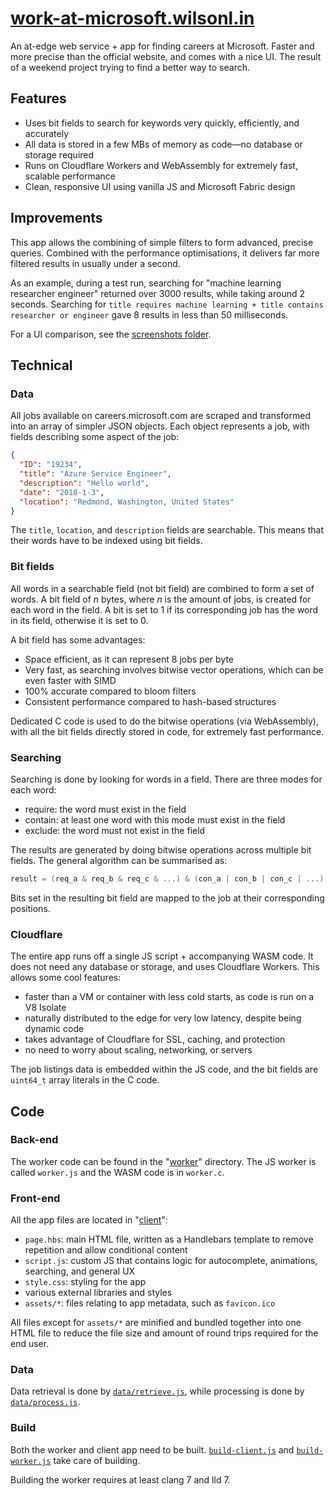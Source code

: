 # [work-at-microsoft.wilsonl.in](https://work-at-microsoft.wilsonl.in/jobs)

An at-edge web service + app for finding careers at Microsoft.
Faster and more precise than the official website, and comes with a nice UI.
The result of a weekend project trying to find a better way to search.

## Features

- Uses bit fields to search for keywords very quickly, efficiently, and accurately
- All data is stored in a few MBs of memory as code&mdash;no database or storage required
- Runs on Cloudflare Workers and WebAssembly for extremely fast, scalable performance
- Clean, responsive UI using vanilla JS and Microsoft Fabric design

## Improvements

This app allows the combining of simple filters to form advanced, precise queries.
Combined with the performance optimisations, it delivers far more filtered results in usually under a second.

As an example, during a test run, searching for "machine learning researcher engineer" returned over 3000 results, while taking around 2 seconds.
Searching for `title requires machine learning + title contains researcher or engineer` gave 8 results in less than 50 milliseconds.

For a UI comparison, see the [screenshots folder](screenshots).

## Technical

### Data

All jobs available on careers.microsoft.com are scraped and transformed into an array of simpler JSON objects.
Each object represents a job, with fields describing some aspect of the job:

```json
{
  "ID": "19234",
  "title": "Azure Service Engineer",
  "description": "Hello world",
  "date": "2018-1-3",
  "location": "Redmond, Washington, United States"
}
```

The `title`, `location`, and `description` fields are searchable. This means that their words have to be indexed using bit fields.

### Bit fields

All words in a searchable field (not bit field) are combined to form a set of words.
A bit field of *n* bytes, where *n* is the amount of jobs, is created for each word in the field.
A bit is set to 1 if its corresponding job has the word in its field, otherwise it is set to 0.

A bit field has some advantages:

- Space efficient, as it can represent 8 jobs per byte
- Very fast, as searching involves bitwise vector operations, which can be even faster with SIMD
- 100% accurate compared to bloom filters
- Consistent performance compared to hash-based structures

Dedicated C code is used to do the bitwise operations (via WebAssembly),
with all the bit fields directly stored in code,
for extremely fast performance.

### Searching

Searching is done by looking for words in a field.
There are three modes for each word:

- require: the word must exist in the field
- contain: at least one word with this mode must exist in the field
- exclude: the word must not exist in the field

The results are generated by doing bitwise operations across multiple bit fields.
The general algorithm can be summarised as:

```c
result = (req_a & req_b & req_c & ...) & (con_a | con_b | con_c | ...) & ~(exc_a | exc_b | exc_c | ...)
```

Bits set in the resulting bit field are mapped to the job at their corresponding positions.

### Cloudflare

The entire app runs off a single JS script + accompanying WASM code. It does not need any database or storage, and uses Cloudflare Workers. This allows some cool features:

- faster than a VM or container with less cold starts, as code is run on a V8 Isolate
- naturally distributed to the edge for very low latency, despite being dynamic code
- takes advantage of Cloudflare for SSL, caching, and protection
- no need to worry about scaling, networking, or servers

The job listings data is embedded within the JS code, and the bit fields are `uint64_t` array literals in the C code.

## Code

### Back-end

The worker code can be found in the "[worker](worker/)" directory. The JS worker is called `worker.js` and the WASM code is in `worker.c`.

### Front-end

All the app files are located in "[client](client/)":

- `page.hbs`: main HTML file, written as a Handlebars template to remove repetition and allow conditional content
- `script.js`: custom JS that contains logic for autocomplete, animations, searching, and general UX
- `style.css`: styling for the app
- various external libraries and styles
- `assets/*`: files relating to app metadata, such as `favicon.ico`

All files except for `assets/*` are minified and bundled together into one HTML file to reduce the file size and amount of round trips required for the end user.

### Data

Data retrieval is done by [`data/retrieve.js`](data/retrieve.js), while processing is done by [`data/process.js`](data/process.js).

### Build

Both the worker and client app need to be built. [`build-client.js`](build-client.js) and [`build-worker.js`](build-worker.js) take care of building.

Building the worker requires at least clang 7 and lld 7. 
